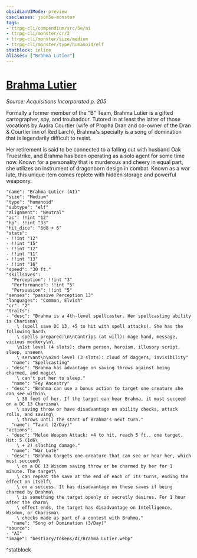```yaml
---
obsidianUIMode: preview
cssclasses: json5e-monster
tags:
- ttrpg-cli/compendium/src/5e/ai
- ttrpg-cli/monster/cr/2
- ttrpg-cli/monster/size/medium
- ttrpg-cli/monster/type/humanoid/elf
statblock: inline
aliases: ["Brahma Lutier"]
---
```

# [Brahma Lutier](3-Compendium\CLI\bestiary\npc/brahma-lutier-ai.md)
*Source: Acquisitions Incorporated p. 205*  

Formally a former member of the "B" Team, Brahma Lutier is a gifted cartographer, spy, and troubadour. Tutored in at least the latter of those vocations by Audra Courtier (wife of Propha Dran and co-owner of the Dran & Courtier inn of Red Larch), Brahma's specialty is a song of domination that is legendarily difficult to resist.

Her retirement is said to be connected to a falling out with husband Oak Truestrike, and Brahma has been operating as a solo agent for some time now. Known for a personality that is murderous and cheery in equal part, she utilizes an instrument of dragonborn design in combat. Known as a war lute, this unique item comes replete with hidden storage and powerful weaponry.

```statblock
"name": "Brahma Lutier (AI)"
"size": "Medium"
"type": "humanoid"
"subtype": "elf"
"alignment": "Neutral"
"ac": !!int "12"
"hp": !!int "33"
"hit_dice": "6d8 + 6"
"stats":
- !!int "12"
- !!int "15"
- !!int "12"
- !!int "11"
- !!int "13"
- !!int "16"
"speed": "30 ft."
"skillsaves":
  "Perception": !!int "3"
  "Performance": !!int "5"
  "Persuasion": !!int "5"
"senses": "passive Perception 13"
"languages": "Common, Elvish"
"cr": "2"
"traits":
- "desc": "Brahma is a 4th-level spellcaster. Her spellcasting ability is Charisma\
    \ (spell save DC 13, +5 to hit with spell attacks). She has the following bard\
    \ spells prepared:\n\nCantrips (at will): mage hand, message, vicious mockery\n\
    \n1st level (4 slots): charm person, heroism, illusory script, sleep, unseen\
    \ servant\n\n2nd level (3 slots): cloud of daggers, invisibility"
  "name": "Spellcasting"
- "desc": "Brahma has advantage on saving throws against being charmed, and magic\
    \ can't put her to sleep."
  "name": "Fey Ancestry"
- "desc": "Brahma can use a bonus action to target one creature she can see within\
    \ 30 feet of her. If the target can hear Brahma, it must succeed on a DC 13 Charisma\
    \ saving throw or have disadvantage on ability checks, attack rolls, and saving\
    \ throws until the start of Brahma's next turn."
  "name": "Taunt (2/Day)"
"actions":
- "desc": "Melee Weapon Attack: +4 to hit, reach 5 ft., one target. Hit: 5 (1d6\
    \ + 2) slashing damage."
  "name": "War Lute"
- "desc": "Brahma targets one creature that can see or hear her, which must succeed\
    \ on a DC 13 Wisdom saving throw or be charmed by her for 1 minute. The target\
    \ can repeat the save at the end of each of its turns, ending the effect on itself\
    \ on a success. It has disadvantage on these saves if being charmed by Brahma\
    \ is something the target openly or secretly desires. For 1 hour after the charm\
    \ effect ends, the target has disadvantage on Intelligence, Wisdom, or Charisma\
    \ checks made as part of a contest with Brahma."
  "name": "Song of Domination (3/Day)"
"source":
- "AI"
"image": "bestiary/tokens/AI/Brahma Lutier.webp"
```
^statblock
